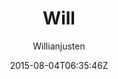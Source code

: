 ---
title: "Will"
github: https://github.com/willianjusten/will-jekyll-template
demo: https://willianjusten.github.io/will-jekyll-template/
author: Willianjusten
ssg:
  - Jekyll
cms:
  - No Cms
date: 2015-08-04T06:35:46Z
github_branch: gh-pages
description: "A simple Jekyll theme."
---